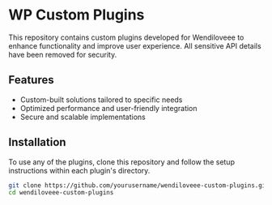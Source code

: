 # WP Custom Plugins

This repository contains custom plugins developed for Wendiloveee to enhance functionality and improve user experience. All sensitive API details have been removed for security.

## Features
- Custom-built solutions tailored to specific needs
- Optimized performance and user-friendly integration
- Secure and scalable implementations

## Installation
To use any of the plugins, clone this repository and follow the setup instructions within each plugin's directory.

```bash
git clone https://github.com/yourusername/wendiloveee-custom-plugins.git
cd wendiloveee-custom-plugins
